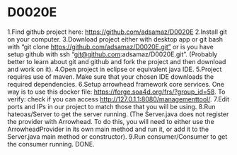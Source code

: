 # D0020E
1.Find github project here: https://github.com/adsamaz/D0020E
2.Install git on your computer.
3.Download project either with desktop app or git bash with 
“git clone https://github.com/adsamaz/D0020E.git” 
or is you have setup github with ssh 
“git@github.com:adsamaz/D0020E.git”.
(Probably better to learn about git and github and fork the project and then download and work on it).
4.Open project in eclipse or equivalent java IDE.
5.Project requires use of maven. Make sure that your chosen IDE downloads the required dependencies.
6.Setup arrowhead framework core services. One way is to use this docker file: https://forge.soa4d.org/frs/?group_id=58. To verify: check if you can access http://127.0.1.1:8080/managementtool/.
7.Edit ports and IPs in our project to match those that you will be using.
8.Run hateoas/Server to get the server running.
(The Server.java does not register the provider with Arrowhead. To do this, you will need to either use the ArrowheadProvider in its own main method and run it, or add it to the Server.java main method or constructor).
9.Run consumer/Consumer to get the consumer running.
DONE.
